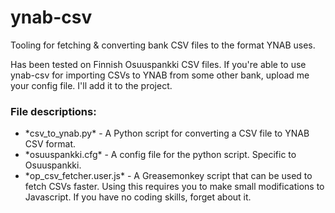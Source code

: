 # ynab-csv
Tooling for fetching & converting bank CSV files to the format YNAB uses.

Has been tested on Finnish Osuuspankki CSV files. If you're able to use ynab-csv for importing CSVs to YNAB from some other bank, upload me your config file. I'll add it to the project.

<h3>File descriptions:</h3>

<ul>
<li>*csv_to_ynab.py* - A Python script for converting a CSV file to YNAB CSV format.</li>
<li>*osuuspankki.cfg* - A config file for the python script. Specific to Osuuspankki.</li>
<li>*op_csv_fetcher.user.js* - A Greasemonkey script that can be used to fetch CSVs faster. Using this requires you to make small modifications to Javascript. If you have no coding skills, forget about it.</li>
</ul>


